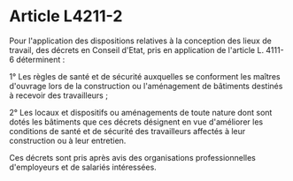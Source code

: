 # Article L4211-2

Pour l'application des dispositions relatives à la conception des lieux de travail, des décrets en Conseil d'Etat, pris en application de l'article L. 4111-6 déterminent :

1° Les règles de santé et de sécurité auxquelles se conforment les maîtres d'ouvrage lors de la construction ou l'aménagement de bâtiments destinés à recevoir des travailleurs ;

2° Les locaux et dispositifs ou aménagements de toute nature dont sont dotés les bâtiments que ces décrets désignent en vue d'améliorer les conditions de santé et de sécurité des travailleurs affectés à leur construction ou à leur entretien.

Ces décrets sont pris après avis des organisations professionnelles d'employeurs et de salariés intéressées.